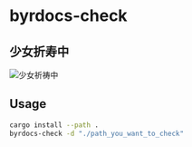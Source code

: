 # byrdocs-check

## 少女折寿中
![少女祈祷中](https://img.moegirl.org.cn/common/1/11/%E8%90%83%E9%A6%99%E7%A5%88%E7%A5%B7%E4%B8%AD.gif)

## Usage

```sh
cargo install --path .
byrdocs-check -d "./path_you_want_to_check"
```